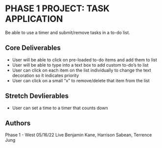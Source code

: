 # PHASE 1 PROJECT: TASK APPLICATION

Be able to use a timer and submit/remove tasks in a to-do list.

## Core Deliverables

- User will be able to click on pre-loaded to-do items and add them to list
- User will be able to type into a text box to add custom to-do’s to list
- User can click on each item on the list individually to change the text decoration so it indicates priority
- User can click on a small “x” to remove/delete that item from the list

## Stretch Devlierables

- User can set a time to a timer that counts down

## Authors

Phase 1 - West 05/16/22 Live
Benjamin Kane, Harrison Sabean, Terrence Jung

